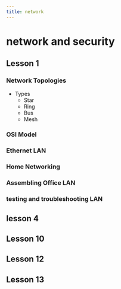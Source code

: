 ```yaml
---
title: network
---
```



# network and security


## Lesson 1

### Network Topologies
- Types
  - Star
  - Ring
  - Bus
  - Mesh


### OSI Model

### Ethernet LAN

### Home Networking

### Assembling Office LAN

### testing and troubleshooting LAN



## lesson 4



## Lesson 10


## Lesson 12

## Lesson 13



